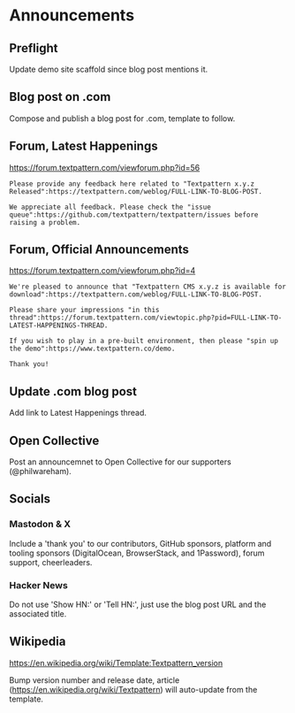# Announcements

## Preflight

Update demo site scaffold since blog post mentions it.

## Blog post on .com

Compose and publish a blog post for .com, template to follow.

## Forum, Latest Happenings

https://forum.textpattern.com/viewforum.php?id=56

```
Please provide any feedback here related to "Textpattern x.y.z Released":https://textpattern.com/weblog/FULL-LINK-TO-BLOG-POST.

We appreciate all feedback. Please check the "issue queue":https://github.com/textpattern/textpattern/issues before raising a problem.
```

## Forum, Official Announcements

https://forum.textpattern.com/viewforum.php?id=4

```
We're pleased to announce that "Textpattern CMS x.y.z is available for download":https://textpattern.com/weblog/FULL-LINK-TO-BLOG-POST.

Please share your impressions "in this thread":https://forum.textpattern.com/viewtopic.php?pid=FULL-LINK-TO-LATEST-HAPPENINGS-THREAD.

If you wish to play in a pre-built environment, then please "spin up the demo":https://www.textpattern.co/demo.

Thank you!
```

## Update .com blog post

Add link to Latest Happenings thread.

## Open Collective

Post an announcemnet to Open Collective for our supporters (@philwareham).

## Socials

### Mastodon & X

Include a 'thank you' to our contributors, GitHub sponsors, platform and tooling sponsors (DigitalOcean, BrowserStack, and 1Password), forum support, cheerleaders.

### Hacker News

Do not use 'Show HN:' or 'Tell HN:', just use the blog post URL and the associated title.

## Wikipedia

https://en.wikipedia.org/wiki/Template:Textpattern_version

Bump version number and release date, article (https://en.wikipedia.org/wiki/Textpattern) will auto-update from the template.
